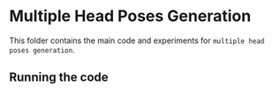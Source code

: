 # Multiple Head Poses Generation

This folder contains the main code and experiments for `multiple head poses generation`.

## Running the code





